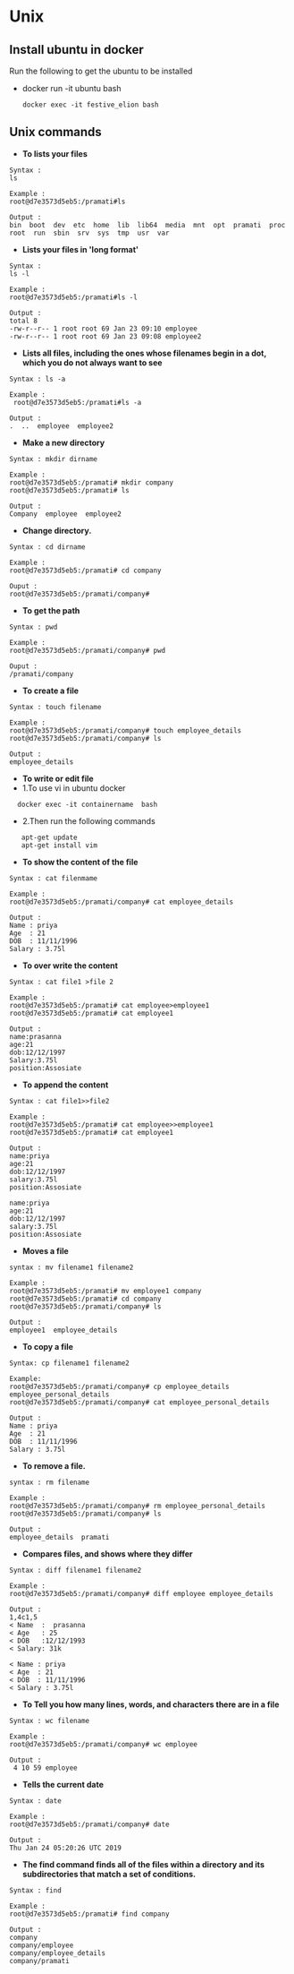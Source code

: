 # Unix
## Install ubuntu in docker

Run the following to get the ubuntu to be installed
 
 -  docker run -it ubuntu bash
 
     ```docker exec -it festive_elion bash ```

## Unix commands

 - **To lists your files**

 ```
Syntax :
ls
 
Example :
root@d7e3573d5eb5:/pramati#ls
 
Output :
bin  boot  dev  etc  home  lib  lib64  media  mnt  opt  pramati  proc  root  run  sbin  srv  sys  tmp  usr  var
```

- **Lists your files in 'long format'** 

``` 
Syntax : 
ls -l

Example :
root@d7e3573d5eb5:/pramati#ls -l

Output :
total 8
-rw-r--r-- 1 root root 69 Jan 23 09:10 employee
-rw-r--r-- 1 root root 69 Jan 23 09:08 employee2
```

- **Lists all files, including the ones whose filenames begin in a dot, which you do not always want to see**

```
Syntax : ls -a

Example :
 root@d7e3573d5eb5:/pramati#ls -a
 
Output :
.  ..  employee  employee2
```

-  **Make a new directory**
```
Syntax : mkdir dirname

Example :
root@d7e3573d5eb5:/pramati# mkdir company
root@d7e3573d5eb5:/pramati# ls

Output :
Company  employee  employee2
```

-  **Change directory.**

```
Syntax : cd dirname

Example :
root@d7e3573d5eb5:/pramati# cd company

Ouput :
root@d7e3573d5eb5:/pramati/company#
```

- **To get the path**

```
Syntax : pwd

Example :
root@d7e3573d5eb5:/pramati/company# pwd

Ouput :
/pramati/company
```

- **To create a file**

```
Syntax : touch filename

Example :
root@d7e3573d5eb5:/pramati/company# touch employee_details
root@d7e3573d5eb5:/pramati/company# ls

Output :
employee_details
````

- **To write or edit file**
 - 1.To use vi in ubuntu docker 
 
 ```
   docker exec -it containername  bash
```
 - 2.Then run the following commands
 ```
    apt-get update
    apt-get install vim   
   ``` 

- **To show the content of the file**

```
Syntax : cat filenmame

Example :
root@d7e3573d5eb5:/pramati/company# cat employee_details

Output :
Name : priya
Age  : 21
DOB  : 11/11/1996
Salary : 3.75l
```

- **To over write the content**

```
Syntax : cat file1 >file 2

Example :
root@d7e3573d5eb5:/pramati# cat employee>employee1
root@d7e3573d5eb5:/pramati# cat employee1

Output :
name:prasanna
age:21
dob:12/12/1997
Salary:3.75l
position:Assosiate
```

- **To append the content**
```
Syntax : cat file1>>file2

Example :
root@d7e3573d5eb5:/pramati# cat employee>>employee1
root@d7e3573d5eb5:/pramati# cat employee1

Output :
name:priya
age:21
dob:12/12/1997
salary:3.75l
position:Assosiate

name:priya
age:21
dob:12/12/1997
salary:3.75l
position:Assosiate
```

- **Moves a file**

```
syntax : mv filename1 filename2

Example :
root@d7e3573d5eb5:/pramati# mv employee1 company
root@d7e3573d5eb5:/pramati# cd company
root@d7e3573d5eb5:/pramati/company# ls

Output :
employee1  employee_details
```

- **To copy a file**
```
Syntax: cp filename1 filename2

Example:
root@d7e3573d5eb5:/pramati/company# cp employee_details employee_personal_details 
root@d7e3573d5eb5:/pramati/company# cat employee_personal_details

Output :
Name : priya
Age  : 21
DOB  : 11/11/1996
Salary : 3.75l
```
-  **To remove a file.**
```
syntax : rm filename

Example :
root@d7e3573d5eb5:/pramati/company# rm employee_personal_details
root@d7e3573d5eb5:/pramati/company# ls

Output :
employee_details  pramati
```
 
- **Compares files, and shows where they differ**
```
Syntax : diff filename1 filename2 

Example :
root@d7e3573d5eb5:/pramati/company# diff employee employee_details

Output :
1,4c1,5
< Name  :  prasanna
< Age   : 25
< DOB   :12/12/1993
< Salary: 31k

< Name : priya
< Age  : 21
< DOB  : 11/11/1996
< Salary : 3.75l
```
- **To Tell you how many lines, words, and characters there are in a file**
```
Syntax : wc filename

Example :
root@d7e3573d5eb5:/pramati/company# wc employee

Output :
 4 10 59 employee
 ```

- **Tells the current date**
```
Syntax : date

Example : 
root@d7e3573d5eb5:/pramati/company# date

Output :
Thu Jan 24 05:20:26 UTC 2019
```

- **The find command finds all of the files within a directory and its subdirectories that match a set of conditions.**

```
Syntax : find 

Example :
root@d7e3573d5eb5:/pramati# find company

Output :
company
company/employee
company/employee_details
company/pramati
```
